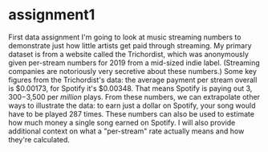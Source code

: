 # assignment1
First data assignment
I'm going to look at music streaming numbers to demonstrate just how little artists get paid through streaming. My primary dataset is from a website called the Trichordist, which was anonymously given per-stream numbers for 2019 from a mid-sized indie label. (Streaming companies are notoriously very secretive about these numbers.) Some key figures from the Trichordist's data: the average payment per stream overall is $0.00173, for Spotify it's $0.00348. That means Spotify is paying out $3,300-$3,500 per *million* plays. From these numbers, we can extrapolate other ways to illustrate the data: to earn just a dollar on Spotify, your song would have to be played 287 times. These numbers can also be used to estimate how much money a single song earned on Spotify. I will also provide additional context on what a "per-stream" rate actually means and how they're calculated. 

